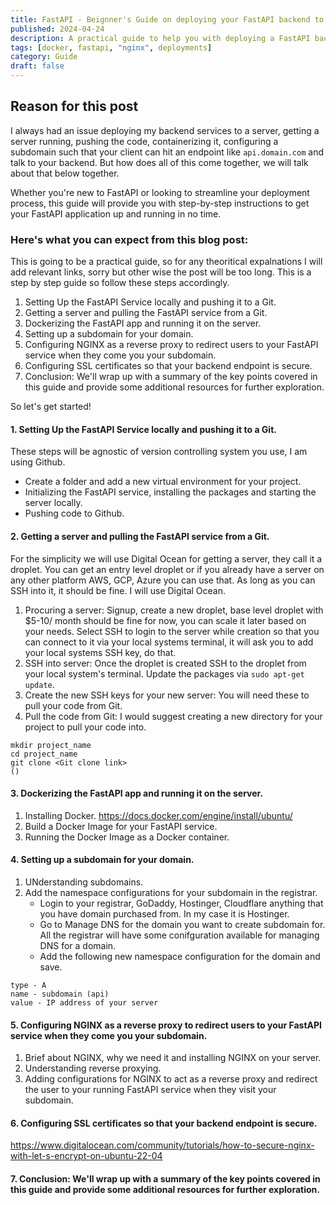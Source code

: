 ```yaml
---
title: FastAPI - Beignner's Guide on deploying your FastAPI backend to production
published: 2024-04-24
description: A practical guide to help you with deploying a FastAPI backend with Docker and NGINX as a reverse proxying and configuring a subdomain so that your client can call APIs on it.
tags: [docker, fastapi, "nginx", deployments]
category: Guide
draft: false
---
```


## Reason for this post

I always had an issue deploying my backend services to a server, getting a server running, pushing the code, containerizing it, configuring a subdomain such that your client can hit an endpoint like `api.domain.com` and talk to your backend. But how does all of this come together, we will talk about that below together.

Whether you're new to FastAPI or looking to streamline your deployment process, this guide will provide you with step-by-step instructions to get your FastAPI application up and running in no time.

### Here's what you can expect from this blog post:

This is going to be a practical guide, so for any theoritical expalnations I will add relevant links, sorry but other wise the post will be too long. This is a step by step guide so follow these steps accordingly.

1. Setting Up the FastAPI Service locally and pushing it to a Git.
2. Getting a server and pulling the FastAPI service from a Git.
3. Dockerizing the FastAPI app and running it on the server.
4. Setting up a subdomain for your domain.
5. Configuring NGINX as a reverse proxy to redirect users to your FastAPI service when they come you your subdomain.
6. Configuring SSL certificates so that your backend endpoint is secure.
7. Conclusion: We'll wrap up with a summary of the key points covered in this guide and provide some additional resources for further exploration.

So let's get started!

#### 1. Setting Up the FastAPI Service locally and pushing it to a Git.

These steps will be agnostic of version controlling system you use, I am using Github.

- Create a folder and add a new virtual environment for your project.
- Initializing the FastAPI service, installing the packages and starting the server locally.
- Pushing code to Github.

#### 2. Getting a server and pulling the FastAPI service from a Git.

For the simplicity we will use Digital Ocean for getting a server, they call it a droplet. You can get an entry level droplet or if you already have a server on any other platform AWS, GCP, Azure you can use that. As long as you can SSH into it, it should be fine. I will use Digital Ocean.

1. Procuring a server: Signup, create a new droplet, base level droplet with $5-10/ month should be fine for now, you can scale it later based on your needs. Select SSH to login to the server while creation so that you can connect to it via your local systems terminal, it will ask you to add your local systems SSH key, do that.
2. SSH into server: Once the droplet is created SSH to the droplet from your local system's terminal. Update the packages via `sudo apt-get update`.
3. Create the new SSH keys for your new server: You will need these to pull your code from Git.
4. Pull the code from Git:
   I would suggest creating a new directory for your project to pull your code into.

```
mkdir project_name
cd project_name
git clone <Git clone link>
()
```

#### 3. Dockerizing the FastAPI app and running it on the server.

1. Installing Docker.
   https://docs.docker.com/engine/install/ubuntu/
2. Build a Docker Image for your FastAPI service.
3. Running the Docker Image as a Docker container.

#### 4. Setting up a subdomain for your domain.

1. UNderstanding subdomains.
2. Add the namespace configurations for your subdomain in the registrar.
   - Login to your registrar, GoDaddy, Hostinger, Cloudflare anything that you have domain purchased from. In my case it is Hostinger.
   - Go to Manage DNS for the domain you want to create subdomain for. All the registrar will have some conifguration available for managing DNS for a domain.
   - Add the following new namespace configuration for the domain and save.

```
type - A
name - subdomain (api)
value - IP address of your server
```

#### 5. Configuring NGINX as a reverse proxy to redirect users to your FastAPI service when they come you your subdomain.

1. Brief about NGINX, why we need it and installing NGINX on your server.
2. Understanding reverse proxying.
3. Adding configurations for NGINX to act as a reverse proxy and redirect the user to your running FastAPI service when they visit your subdomain.

#### 6. Configuring SSL certificates so that your backend endpoint is secure.

https://www.digitalocean.com/community/tutorials/how-to-secure-nginx-with-let-s-encrypt-on-ubuntu-22-04

#### 7. Conclusion: We'll wrap up with a summary of the key points covered in this guide and provide some additional resources for further exploration.
